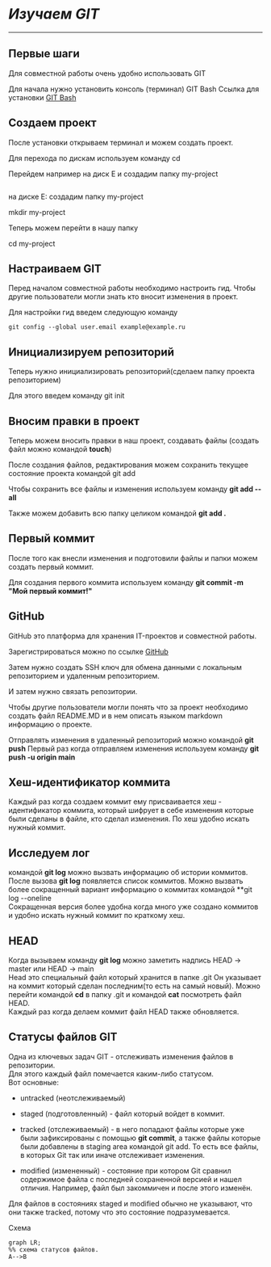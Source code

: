 # *Изучаем GIT* #

---

## **Первые шаги** ##

Для совместной работы очень удобно использовать GIT  
  
Для начала нужно установить консоль (терминал) GIT Bash Ссылка для установки [GIT Bash](https://git-scm.com/downloads/win "GIT BASH")  

  
## **Создаем проект** ##
После установки открываем терминал и можем создать проект.

Для перехода по дискам используем команду cd 
  
Перейдем например на диск E и создадим папку my-project
  
```cd E:  
```  
на диске E: создадим папку my-project  
  
mkdir my-project  
  
Теперь можем перейти в нашу папку  
  
cd my-project  

## **Настраиваем GIT** ##  
  
Перед началом совместной работы необходимо настроить гид. Чтобы другие пользователи могли знать кто вносит изменения в проект.  
  
Для настройки гид введем следующую команду  
```git config --global user.name "Ivan Ivanov"
git config --global user.email example@example.ru  
```  
  
## **Инициализируем репозиторий** ##
Теперь нужно инициализировать репозиторий(сделаем папку проекта репозиторием)  
  
Для этого введем команду git init

## **Вносим правки в проект** ##
  
Теперь можем вносить правки в наш проект, создавать файлы (создать файл можно командой **touch**)
  
После создания файлов, редактирования можем сохранить текущее состояние проекта командой git add  
  
Чтобы сохранить все файлы и изменения используем команду **git add --all**

Также можем добавить всю папку целиком командой **git add .**  

## **Первый коммит** ##  
  
После того как внесли изменения и подготовили файлы и папки можем создать первый коммит.
  
Для создания первого коммита используем команду **git commit -m "Мой первый коммит!"**  
  
## **GitHub** ##
GitHub это платформа для хранения IT-проектов и совместной работы.  
  
Зарегистрироваться можно по ссылке [GitHub](https://github.com/ "GitHub")  
  
Затем нужно создать SSH ключ для обмена данными с локальным репозиторием и удаленным репозиторием.
  
И затем нужно связать репозитории.  
  
Чтобы другие пользователи могли понять что за проект необходимо создать файл README.MD и в нем описать языком markdown информацию о проекте.  
  
Отправлять изменения в удаленный репозиторий можно командой **git push**
  Первый раз когда отправляем изменения используем команду **git push -u origin main**  
  
## **Хеш-идентификатор коммита** ##  
  
Каждый раз когда создаем коммит ему присваивается хеш - идентификатор коммита, который шифрует в себе изменения которые были сделаны в файле, кто сделал изменения. По хеш удобно искать нужный коммит.  
  
## **Исследуем лог** ##

командой **git log** можно вызвать информацию об истории коммитов. После вызова **git log** появляется список коммитов. Можно вызвать более сокращенный вариант информацию о коммитах командой **git log --oneline  
Сокращенная версия более удобна когда много уже создано коммитов и удобно искать нужный коммит по краткому хеш.  
  
## **HEAD** ##  
  
Когда вызываем команду **git log** можно заметить надпись HEAD -> master или HEAD -> main  
Head это специальный файл который хранится в папке .git Он указывает на коммит который сделан последним(то есть на самый новый). Можно перейти командой **cd** в папку .git и командой **cat** посмотреть файл HEAD.  
Каждый раз когда делаем коммит файл HEAD также обновляется.  
  
## **Статусы файлов GIT** ##  
  
Одна из ключевых задач GIT - отслеживать изменения файлов в репозитории.  
Для этого каждый файл помечается каким-либо статусом.  
Вот основные:  
* untracked (неотслеживаемый)  

* staged (подготовленный) - файл который войдет в коммит.  
  
* tracked (отслеживаемый) - в него попадают файлы которые уже были зафиксированы с помощью **git commit**, а также файлы которые были добавлены в staging area командой git add. То есть все файлы, в которых Git так или иначе отслеживает изменения.  
  
* modified (измененный) - состояние при котором Git сравнил содержимое файла с последней сохраненной версией и нашел отличия. Например, файл был закоммичен и после этого изменён.  
  
Для файлов в состояниях staged и modified обычно не указывают, что они также tracked, потому что это состояние подразумевается.  
  
Схема
  ```mermaid  
graph LR;
%% схема статусов файлов.  
  A-->B


